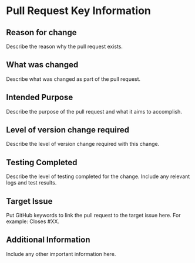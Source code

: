 # Pull Request Key Information

## Reason for change

Describe the reason why the pull request exists.

## What was changed

Describe what was changed as part of the pull request.

## Intended Purpose

Describe the purpose of the pull request and what it aims to accomplish.

## Level of version change required

Describe the level of version change required with this change.

## Testing Completed

Describe the level of testing completed for the change. Include any relevant logs and test results.

## Target Issue

Put GitHub keywords to link the pull request to the target issue here. For example: Closes #XX.

## Additional Information

Include any other important information here.
